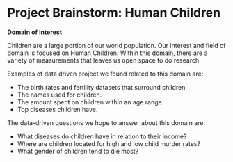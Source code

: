 # Project Brainstorm: Human Children

**Domain of Interest**

Children are a large portion of our world population. Our interest and field of domain is focused on Human Children. Within this domain, there are a variety of measurements that leaves us open space to do research. 

Examples of data driven project we found related to this domain are:
* The birth rates and fertility datasets that surround children.
* The names used for children.
* The amount spent on children within an age range.
* Top diseases children have.

The data-driven questions we hope to answer about this domain are:
* What diseases do children have in relation to their income?
* Where are children located for high and low child murder rates?
* What gender of children tend to die most?

